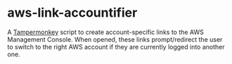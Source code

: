 # aws-link-accountifier

A [Tampermonkey](https://www.tampermonkey.net/) script to create account-specific links to the AWS Management Console. When opened, these links prompt/redirect the user to switch to the right AWS account if they are currently logged into another one.
